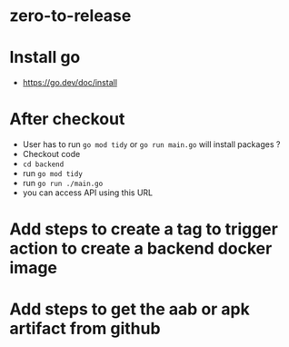 # zero-to-release

# Install go
- https://go.dev/doc/install


# After checkout
- User has to run  `go mod tidy` or `go run main.go` will install packages ?
- Checkout code
- `cd backend`
- run `go mod tidy`
- run `go run ./main.go`
- you can access API using this URL

# Add steps to create a tag to trigger action to create a backend docker image

# Add steps to get the aab or apk artifact from github



